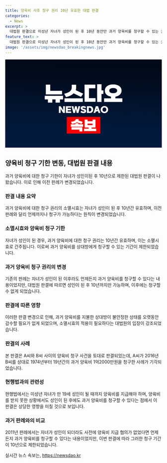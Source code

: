 ```yaml
---
title: 양육비 사후 청구 권리 10년 유효한 대법 판결
categories:
  - News
excerpt: >
  대법원 판결으로 미성년 자녀가 성인이 된 후 10년 동안만 과거 양육비를 청구할 수 있는 권리가 있다는 새로운 변경이 있었다. 대법원은 소멸시효를 주장하며, 양육비를 받지 못한 경우 성인이 된 후라도 과거 양육비를 청구할 수 있으며, 이로써 기존 판례가 변경되었다. 미성년 동안에는 양육비의 변동 가능성이 있지만, 성인이 되면 양육비가 확정되어 일반적인 채무처럼 취급된다는 것이 판결 내용이다.
feature_text: >
  대법원 판결으로 미성년 자녀가 성인이 된 후 10년 동안만 과거 양육비를 청구할 수 있는 권리가 있다는 새로운 변경이 있었다. 대법원은 소멸시효를 주장하며, 양육비를 받지 못한 경우 성인이 된 후라도 과거 양육비를 청구할 수 있으며, 이로써 기존 판례가 변경되었다. 미성년 동안에는 양육비의 변동 가능성이 있지만, 성인이 되면 양육비가 확정되어 일반적인 채무처럼 취급된다는 것이 판결 내용이다.
image: '/assets/img/newsdao_breakingnews.jpg'
---
```


<p><img src="/assets/img/newsdao_breakingnews.jpg" alt="flaretime 속보" /></p>

<h2 data-ke-size="size26">양육비 청구 기한 변동, 대법원 판결 내용</h2>

<p data-ke-size="size16">과거 양육비에 대한 청구 기한이 자녀가 성인이된 후 10년으로 제한된 대법원 판결이 나왔습니다. 이로 인해 이전 판례가 변경되었습니다.</p>

<h3><b>판결 내용 요약</b></h3>

<p data-ke-size="size16">과거 양육비에 대한 청구 권리의 소멸시효는 자녀가 성인이 된 후 10년간 유효하며, 이전 판례와 달리 언제까지나 청구가 가능하다는 원칙이 변경되었습니다.</p>

<h3><b>소멸시효와 양육비 청구 기한</b></h3>

<p data-ke-size="size16">자녀가 성인이 된 경우, 과거 양육비에 대한 청구 권리는 10년간 유효하며, 이는 소멸시효로 간주됩니다. 이로써 과거 양육비를 상대방에게 청구할 수 있는 기간이 제한되었습니다.</p>

<h3><b>과거 양육비 청구 권리의 변경</b></h3>

<p data-ke-size="size16">기존의 판례는 자녀가 성인이 된 이후라도 언제든지 과거 양육비를 청구할 수 있다는 내용이었지만, 대법원 판결에 따르면 성인이 된 후 10년까지만 가능하며, 이후에는 청구할 수 없게 되었습니다.</p>

<h3><b>판결에 따른 영향</b></h3>

<p data-ke-size="size16">이러한 판결 변경으로 인해, 과거 양육비를 지불한 상대방이 불안정한 상태를 오랫동안 감수할 필요가 없게 되었으며, 소멸시효의 적용이 필요하다는 대법원의 입장이 강조되었습니다.</p>

<h3><b>판결의 사례</b></h3>

<p data-ke-size="size16">본 판결은 A씨와 B씨 사이의 양육비 청구 사건을 토대로 판결되었는데, A씨가 2016년 B씨를 상대로 1974년부터 19년간의 과거 양육비 1억2000만원을 청구한 사례가 기각되었습니다.</p>

<h3><b>현행법과의 관련성</b></h3>

<p data-ke-size="size16">현행법에서는 미성년 자녀가 만 19세 성인이 될 때까지 양육비를 지급해야 하며, 양육비를 받지 못한 상황에서도 성인이 된 후에도 과거 양육비를 청구할 수 있다는 점에서 이 판결은 상당한 영향을 미칠 것으로 보입니다.</p>

<h3><b>과거 판례와의 비교</b></h3>

<p data-ke-size="size16">2011년 판례에서는 자녀가 성인이 되더라도 사전에 양육비 지급 협의가 없었다면 언제든지 과거 양육비를 청구할 수 있다는 내용이었지만, 이번 판결에 따라 그러한 청구 기간이 10년으로 제한되었습니다.</p>
실시간 뉴스 속보는, <a href="https://newsdao.kr" rel="dofollow">https://newsdao.kr</a>



